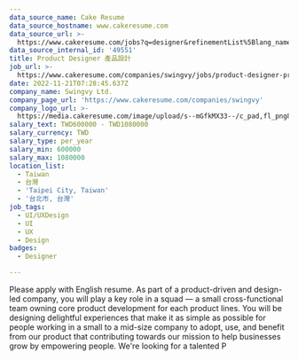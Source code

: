 ```yaml
---
data_source_name: Cake Resume
data_source_hostname: www.cakeresume.com
data_source_url: >-
  https://www.cakeresume.com/jobs?q=designer&refinementList%5Blang_name%5D%5B0%5D=English&refinementList%5Bsalary_type%5D=per_year
data_source_internal_id: '49551'
title: Product Designer 產品設計
job_url: >-
  https://www.cakeresume.com/companies/swingvy/jobs/product-designer-product-design
date: 2022-11-21T07:28:45.637Z
company_name: Swingvy Ltd.
company_page_url: 'https://www.cakeresume.com/companies/swingvy'
company_logo_url: >-
  https://media.cakeresume.com/image/upload/s--mGfkMX33--/c_pad,fl_png8,h_200,w_200/v1659418857/hlrfahyv2vzczghwlumf.png
salary_text: TWD600000 - TWD1080000
salary_currency: TWD
salary_type: per_year
salary_min: 600000
salary_max: 1080000
location_list:
  - Taiwan
  - 台灣
  - 'Taipei City, Taiwan'
  - '台北市, 台灣'
job_tags:
  - UI/UXDesign
  - UI
  - UX
  - Design
badges:
  - Designer

---
```


Please apply with English resume. As part of a product-driven and design-led company, you will play a key role in a squad — a small cross-functional team owning core product development for each product lines. You will be designing delightful experiences that make it as simple as possible for people working in a small to a mid-size company to adopt, use, and benefit from our product that contributing towards our mission to help businesses grow by empowering people. We're looking for a talented P